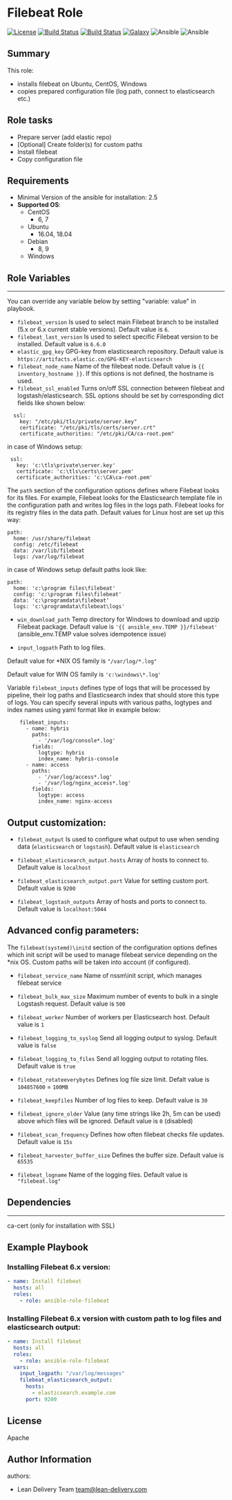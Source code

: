 Filebeat Role
=========
[![License](https://img.shields.io/badge/license-Apache-green.svg?style=flat)](https://raw.githubusercontent.com/lean-delivery/ansible-role-filebeat/master/LICENSE)
[![Build Status](https://travis-ci.org/lean-delivery/ansible-role-filebeat.svg?branch=master)](https://travis-ci.org/lean-delivery/ansible-role-filebeat)
[![Build Status](https://gitlab.com/lean-delivery/ansible-role-filebeat/badges/master/build.svg)](https://gitlab.com/lean-delivery/ansible-role-filebeat/pipelines)
[![Galaxy](https://img.shields.io/badge/galaxy-lean__delivery.filebeat-blue.svg)](https://galaxy.ansible.com/lean_delivery/filebeat)
![Ansible](https://img.shields.io/ansible/role/d/38385.svg)
![Ansible](https://img.shields.io/badge/dynamic/json.svg?label=min_ansible_version&url=https%3A%2F%2Fgalaxy.ansible.com%2Fapi%2Fv1%2Froles%2F38385%2F&query=$.min_ansible_version)


## Summary


This role:
  - installs filebeat on Ubuntu, CentOS, Windows
  - copies prepared configuration file (log path, connect to elasticsearch etc.)




Role tasks
------------


- Prepare server (add elastic repo)
- [Optional] Create folder(s) for custom paths
- Install filebeat
- Copy configuration file


Requirements
------------


- Minimal Version of the ansible for installation: 2.5
 - **Supported OS**:
   - CentOS
     - 6, 7
   - Ubuntu
     - 16.04, 18.04
   - Debian
     - 8, 9
   - Windows


## Role Variables
--------------


You can override any variable below by setting "variable: value" in playbook.


- `filebeat_version`
Is used to select main Filebeat branch to be installed (5.x or 6.x current stable versions). Default value is `6`.
- `filebeat_last_version`
Is used to select specific Filebeat version to be installed. Default value is `6.6.0`
- `elastic_gpg_key`
GPG-key from elasticsearch repository. Default value is `https://artifacts.elastic.co/GPG-KEY-elasticsearch`
- `filebeat_node_name`
Name of the filebeat node. Default value is `{{ inventory_hostname }}`. If this options is not defined, the hostname is used.
- `filebeat_ssl_enabled`
Turns on/off SSL connection between filebeat and logstash/elasticsearch. SSL options should be set by corresponding dict fields like shown below:
```
  ssl:
    key: "/etc/pki/tls/private/server.key"
    certificate: "/etc/pki/tls/certs/server.crt"
    certificate_authorities: "/etc/pki/CA/ca-root.pem"
```
 in case of Windows setup:   
 ```
  ssl:
    key: 'c:\tls\private\server.key'
    certificate: 'c:\tls\certs\server.pem'
    certificate_authorities: 'c:\CA\ca-root.pem'
```


The `path` section of the configuration options defines where Filebeat looks for its files. For example, Filebeat looks for the Elasticsearch template file in the configuration path and writes log files in the logs path. Filebeat looks for its registry files in the data path. Default values for Linux host are set up this way:
```
path:
  home: /usr/share/filebeat
  config: /etc/filebeat
  data: /var/lib/filebeat
  logs: /var/log/filebeat
```
in case of Windows setup default paths look like:
```
path:
  home: 'c:\program files\filebeat'
  config: 'c:\program files\filebeat'
  data: 'c:\programdata\filebeat'
  logs: 'c:\programdata\filebeat\logs'
```
- `win_download_path`
Temp directory for Windows to download and upzip Filebeat package. Default value is `'{{ ansible_env.TEMP }}/filebeat'` (ansible_env.TEMP value solves idempotence issue)


- `input_logpath`
Path to log files.

Default value for *NIX OS family is `"/var/log/*.log"`

Default value for WIN OS family is `'c:\windows\*.log'`

Variable `filebeat_inputs` defines type of logs that will be processed by pipeline, their log paths and Elasticsearch index that should store this type of logs.
You can specify several inputs with various paths, logtypes and index names using yaml format like in example below:
```
    filebeat_inputs:
      - name: hybris
        paths:
          - '/var/log/console*.log'
        fields:
          logtype: hybris
          index_name: hybris-console
      - name: access
        paths:
          - '/var/log/access*.log'
          - '/var/log/nginx_access*.log'
        fields:
          logtype: access
          index_name: nginx-access
```


## Output customization:
- `filebeat_output`
Is used to configure what output to use when sending data (`elasticsearch` or `logstash`). Default value is `elasticsearch`


- `filebeat_elasticsearch_output.hosts`
Array of hosts to connect to. Default value is `localhost`
- `filebeat_elasticsearch_output.port`
Value for setting custom port. Default value is `9200`


- `filebeat_logstash_outputs`
Array of hosts and ports to connect to. Default value is `localhost:5044`

## Advanced config parameters:


The `filebeat(systemd)\initd` section of the configuration  options defines which init script will be used to manage filebeat service depending on the *nix OS. Custom paths will be taken into account (if configured).
- `filebeat_service_name`
Name of nssm\init script, which manages filebeat service


- `filebeat_bulk_max_size`
Maximum number of events to bulk in a single Logstash request. Default value is `500`
- `filebeat_worker`
Number of workers per Elasticsearch host. Default value is `1`
- `filebeat_logging_to_syslog`
Send all logging output to syslog. Default value is `false`
- `filebeat_logging_to_files`
Send all logging output to rotating files. Default value is `true`
- `filebeat_rotateeverybytes`
Defines log file size limit. Defalt value is `104857600` = `100MB`
- `filebeat_keepfiles`
Number of log files to keep. Default value is `30`
- `filebeat_ignore_older`
Value (any time strings like 2h, 5m can be used) above which files will be ignored. Default value is `0` (disabled)
- `filebeat_scan_frequency`
Defines how often filebeat checks file updates. Default value is `15s`
- `filebeat_harvester_buffer_size`
Defines the buffer size. Default value is `65535`
- `filebeat_logname`
Name of the logging files. Default value is `"filebeat.log"`


## Dependencies
------------


ca-cert (only for installation with SSL)


Example Playbook
----------------


### Installing Filebeat 6.x version:


```yaml
- name: Install filebeat
  hosts: all
  roles:
    - role: ansible-role-filebeat
```
### Installing Filebeat 6.x version with custom path to log files and elasticsearch output:


```yaml
- name: Install filebeat
  hosts: all
  roles:
    - role: ansible-role-filebeat
  vars:
    input_logpath: "/var/log/messages"
    filebeat_elasticsearch_output:
      hosts:
        - elasticsearch.example.com
      port: 9200
```


License
-------
Apache


Author Information
------------------


authors:
  - Lean Delivery Team <team@lean-delivery.com>
